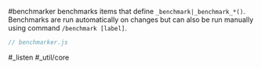 #benchmarker benchmarks items that define `_benchmark|_benchmark_*()`. Benchmarks are run automatically on changes but can also be run manually using command `/benchmark [label]`.

```js_removed:benchmarker.js
// benchmarker.js
```

#_listen 
#_util/core